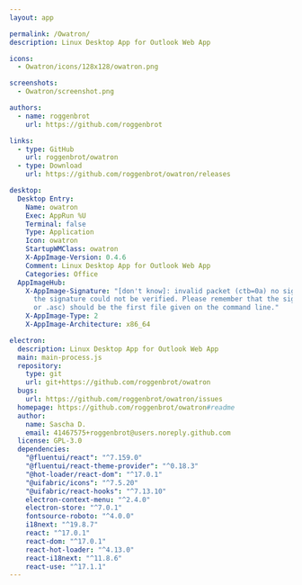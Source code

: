```yaml
---
layout: app

permalink: /Owatron/
description: Linux Desktop App for Outlook Web App

icons:
  - Owatron/icons/128x128/owatron.png

screenshots:
  - Owatron/screenshot.png

authors:
  - name: roggenbrot
    url: https://github.com/roggenbrot

links:
  - type: GitHub
    url: roggenbrot/owatron
  - type: Download
    url: https://github.com/roggenbrot/owatron/releases

desktop:
  Desktop Entry:
    Name: owatron
    Exec: AppRun %U
    Terminal: false
    Type: Application
    Icon: owatron
    StartupWMClass: owatron
    X-AppImage-Version: 0.4.6
    Comment: Linux Desktop App for Outlook Web App
    Categories: Office
  AppImageHub:
    X-AppImage-Signature: "[don't know]: invalid packet (ctb=0a) no signature found
      the signature could not be verified. Please remember that the signature file (.sig
      or .asc) should be the first file given on the command line."
    X-AppImage-Type: 2
    X-AppImage-Architecture: x86_64

electron:
  description: Linux Desktop App for Outlook Web App
  main: main-process.js
  repository:
    type: git
    url: git+https://github.com/roggenbrot/owatron
  bugs:
    url: https://github.com/roggenbrot/owatron/issues
  homepage: https://github.com/roggenbrot/owatron#readme
  author:
    name: Sascha D.
    email: 41467575+roggenbrot@users.noreply.github.com
  license: GPL-3.0
  dependencies:
    "@fluentui/react": "^7.159.0"
    "@fluentui/react-theme-provider": "^0.18.3"
    "@hot-loader/react-dom": "^17.0.1"
    "@uifabric/icons": "^7.5.20"
    "@uifabric/react-hooks": "^7.13.10"
    electron-context-menu: "^2.4.0"
    electron-store: "^7.0.1"
    fontsource-roboto: "^4.0.0"
    i18next: "^19.8.7"
    react: "^17.0.1"
    react-dom: "^17.0.1"
    react-hot-loader: "^4.13.0"
    react-i18next: "^11.8.6"
    react-use: "^17.1.1"
---
```

